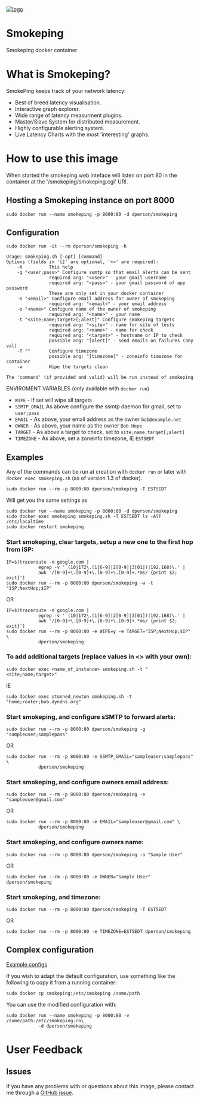 [![logo](http://oss.oetiker.ch/smokeping/inc/smokeping-logo.png)](http://oss.oetiker.ch/smokeping/)

# Smokeping

Smokeping docker container

# What is Smokeping?

SmokePing keeps track of your network latency:

 * Best of breed latency visualisation.
 * Interactive graph explorer.
 * Wide range of latency measurment plugins.
 * Master/Slave System for distributed measurement.
 * Highly configurable alerting system.
 * Live Latency Charts with the most 'interesting' graphs.

# How to use this image

When started the smokeping web inteface will listen on port 80 in the container
at the '/smokeping/smokeping.cgi' URI.

## Hosting a Smokeping instance on port 8000

    sudo docker run --name smokeping -p 8000:80 -d dperson/smokeping

## Configuration

    sudo docker run -it --rm dperson/smokeping -h

    Usage: smokeping.sh [-opt] [command]
    Options (fields in '[]' are optional, '<>' are required):
        -h          This help
        -g "<user;pass>" Configure ssmtp so that email alerts can be sent
                    required arg: "<user>" - your gmail username
                    required arg: "<pass>" - your gmail password of app password
                    These are only set in your docker container
        -e "<email>" Configure email address for owner of smokeping
                    required arg: "<email>" - your email address
        -o "<name>" Configure name of the owner of smokeping
                    required arg: "<name>" - your name
        -t "<site;name;target>[;alert]" Configure smokeping targets
                    required arg: "<site>" - name for site of tests
                    required arg: "<name>" - name for check
                    required arg: "<target>" - hostname or IP to check
                    possible arg: "[alert]" - send emails on failures (any val)
        -T ""       Configure timezone
                    possible arg: "[timezone]" - zoneinfo timezone for container
        -w          Wipe the targets clean

    The 'command' (if provided and valid) will be run instead of smokeping

ENVIROMENT VARIABLES (only available with `docker run`)

 * `WIPE` - If set will wipe all targets
 * `SSMTP_GMAIL` As above configure the ssmtp daemon for gmail, set to `user;pass`
 * `EMAIL` - As above, your email address as the owner `bob@example.net`
 * `OWNER` - As above, your name as the owner `Bob Hope`
 * `TARGET` - As above a target to check, set to `site;name;target[;alert]`
 * `TIMEZONE` - As above, set a zoneinfo timezone, IE `EST5EDT`

## Examples

Any of the commands can be run at creation with `docker run` or later with
`docker exec smokeping.sh` (as of version 1.3 of docker).

    sudo docker run --rm -p 8000:80 dperson/smokeping -T EST5EDT

Will get you the same settings as

    sudo docker run --name smokeping -p 8000:80 -d dperson/smokeping
    sudo docker exec smokeping smokeping.sh -T EST5EDT ls -AlF /etc/localtime
    sudo docker restart smokeping

### Start smokeping, clear targets, setup a new one to the first hop from ISP:

    IP=$(traceroute -n google.com |
                egrep -v ' (10|172\.(1[6-9]|2[0-9]|3[01])|192.168)\.' |
                awk '/[0-9]+\.[0-9]+\.[0-9]+\.[0-9]+.*ms/ {print $2; exit}')
    sudo docker run --rm -p 8000:80 dperson/smokeping -w -t "ISP;NextHop;$IP"

OR

    IP=$(traceroute -n google.com |
                egrep -v ' (10|172\.(1[6-9]|2[0-9]|3[01])|192.168)\.' |
                awk '/[0-9]+\.[0-9]+\.[0-9]+\.[0-9]+.*ms/ {print $2; exit}')
    sudo docker run --rm -p 8000:80 -e WIPE=y -e TARGET="ISP;NextHop;$IP" \
                dperson/smokeping

### To add additional targets (replace values in <> with your own):

    sudo docker exec <name_of_instance> smokeping.sh -t "<site;name;target>"

IE

    sudo docker exec stunned_newton smokeping.sh -t "home;router;bob.dyndns.org"

### Start smokeping, and configure sSMTP to forward alerts:

    sudo docker run --rm -p 8000:80 dperson/smokeping -g "sampleuser;samplepass"

OR

    sudo docker run --rm -p 8000:80 -e SSMTP_GMAIL="sampleuser;samplepass" \
                dperson/smokeping

### Start smokeping, and configure owners email address:

    sudo docker run --rm -p 8000:80 dperson/smokeping -e "sampleuser@gmail.com"

OR

    sudo docker run --rm -p 8000:80 -e EMAIL="sampleuser@gmail.com" \
                dperson/smokeping

### Start smokeping, and configure owners name:

    sudo docker run --rm -p 8000:80 dperson/smokeping -o "Sample User"

OR

    sudo docker run --rm -p 8000:80 -e OWNER="Sample User" dperson/smokeping

### Start smokeping, and timezone:

    sudo docker run --rm -p 8000:80 dperson/smokeping -T EST5EDT

OR

    sudo docker run --rm -p 8000:80 -e TIMEZONE=EST5EDT dperson/smokeping

## Complex configuration

[Example configs](http://oss.oetiker.ch/smokeping/doc/smokeping_examples.en.html)

If you wish to adapt the default configuration, use something like the following
to copy it from a running container:

    sudo docker cp smokeping:/etc/smokeping /some/path

You can use the modified configuration with:

    sudo docker run --name smokeping -p 8000:80 -v /some/path:/etc/smokeping:ro\
                -d dperson/smokeping

# User Feedback

## Issues

If you have any problems with or questions about this image, please contact me
through a [GitHub issue](https://github.com/dperson/smokeping/issues).
